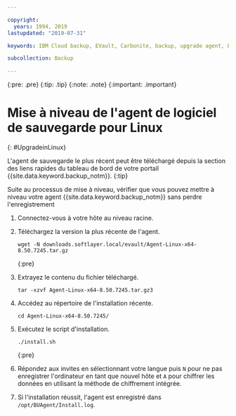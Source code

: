 ```yaml
---

copyright:
  years: 1994, 2019
lastupdated: "2019-07-31"

keywords: IBM Cloud backup, EVault, Carbonite, backup, upgrade agent, Linux

subcollection: Backup

---
```

{:pre: .pre}
{:tip: .tip}
{:note: .note}
{:important: .important}

# Mise à niveau de l'agent de logiciel de sauvegarde pour Linux
{: #UpgradeinLinux}

L'agent de sauvegarde le plus récent peut être téléchargé depuis la section des liens rapides du tableau de bord de votre portail {{site.data.keyword.backup_notm}}.
{:tip}

Suite au processus de mise à niveau, vérifier que vous pouvez mettre à niveau votre agent {{site.data.keyword.backup_notm}} sans perdre l'enregistrement

1. Connectez-vous à votre hôte au niveau racine.
2. Téléchargez la version la plus récente de l'agent.
   ```
   wget -N downloads.softlayer.local/evault/Agent-Linux-x64-8.50.7245.tar.gz
   ```
   {:pre}

3. Extrayez le contenu du fichier téléchargé.

   ```
   tar -xzvf Agent-Linux-x64-8.50.7245.tar.gz3
   ```
4. Accédez au répertoire de l'installation récente.
   ```
   cd Agent-Linux-x64-8.50.7245/
   ```

5. Exécutez le script d'installation.
   ```
   ./install.sh
   ```
   {:pre}

6. Répondez aux invites en sélectionnant votre langue puis `N` pour ne pas enregistrer l'ordinateur en tant que nouvel hôte et `A` pour chiffrer les données en utilisant la méthode de chiffrement intégrée.

7. Si l'installation réussit, l'agent est enregistré dans `/opt/BUAgent/Install.log`.
